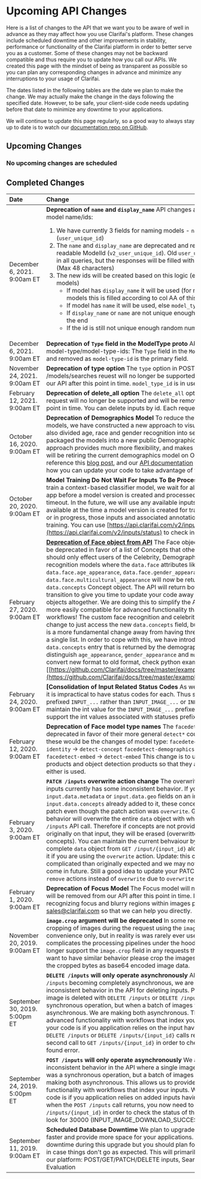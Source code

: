 # Upcoming API Changes

Here is a list of changes to the API that we want you to be aware of well in advance as they may affect how you use Clarifai's platform. These changes include scheduled downtime and other improvements in stability, performance or functionality of the Clarifai platform in order to better serve you as a customer. Some of these changes may not be backward compatible and thus require you to update how you call our APIs. We created this page with the mindset of being as transparent as possible so you can plan any corresponding changes in advance and minimize any interruptions to your usage of Clarifai.

The dates listed in the following tables are the date we plan to make the change. We may actually make the change in the days following the specified date. However, to be safe, your client-side code needs updating before that date to minimize any downtime to your applications.

We will continue to update this page regularly, so a good way to always stay up to date is to watch our [documentation repo on GitHub](https://github.com/Clarifai/docs).

## Upcoming Changes
### No upcoming changes are scheduled

## Completed Changes

| Date | Change |
| :--- | :--- |
| December 6, 2021. 9:00am ET | **Deprecation of `name` and `display_name`**  API changes and deprecations related to model name/ids:<ol><li>We have currently 3 fields for naming models - `name`, `display_name` and `id` (`user_unique_id`)</li><li>The `name` and `display_name` are deprecated and replaced with a new human-readable ModelId (`v2_user_unique_id`). Old `user_unique_id`  will still be usable in all queries, but the responses will be filled with the new `v2_user_unique_id` (Max 48 characters)</li><li>The new ids will be created based on this logic (except for Clarifai/main models)<ul><li>If model has `display_name` it will be used (for majority of clarifai/main models this is filled according to col AA of this clarifai workbook)</li><li>If model has `name` it will be used, else `model_type_id` will be used</li><li>If `display_name` or `name` are not unique enough, `model_type` will be added to the end</li><li>If the id is still not unique enough random number will be added to the end</li></ul>|</li></ol>
| December 6, 2021. 9:00am ET | **Deprecation of `Type` field in the ModelType proto**  API deprecation related to model-type/model-type-ids: The `Type` field in the `ModelType proto` is deprecated and removed as `model-type-id` is the primary field. |
| November 24, 2021. 9:00am ET | **Deprecation of type option** The `type` option in POST /models and /models/searches reuest will no longer be supported and will be removed from our API after this point in time. `model_type_id` is in use for model type references. |
| February 12, 2021. 9:00am ET | **Deprecation of delete\_all option**  The `delete_all` option in DELETE /inputs request will no longer be supported and will be removed from our API after this point in time. You can delete inputs by id. Each request can have at most 128 ids. |
| October 16, 2020. 9:00am ET | **Deprecation of Demographics Model**  To reduce the risk of race bias in our own models, we have constructed a new approach to visual recognition of race. We've also divided age, race and gender recognition into separate models, and then packaged the models into a new public Demographics Workflow. This new approach provides much more flexibility, and makes outputs easier to parse. We will be retiring the current demographics model on October 16th, 2020. Please reference this [blog post](https://www.clarifai.com/blog/new-demographics-workflow), and our [API documentation](https://docs.clarifai.com/api-guide/api-overview) for more information about how you can update your code to take advantage of the new workflow. |
| October 20, 2020. 9:00am ET | **Model Training Do Not Wait For Inputs To Be Processed**  Currently, when we train a context-based classifier model, we wait for all inputs to be added to your app before a model version is created and processed, with a 1 hour training timeout. In the future, we will use any available inputs and annotations that are available at the time a model version is created for training. If the input is pending or in progress, those inputs and associated annotations will not be used for training. You can use [https://api.clarifai.com/v2/inputs/status](https://api.clarifai.com/v2/inputs/status) to check input counts for each status. |
| February 27, 2020. 9:00am ET | [**Deprecation of Face object from API**](upcoming-api-changes.md#deprecation-face-from-api)  The Face object in our API responses will be deprecated in favor of a list of Concepts that other model types return. This should only effect users of the Celebrity, Demographics, or custom face recognition models where the `data.face` attributes like `data.face.identity`, `data.face.age_appearance`, `data.face.gender_appearance`, and `data.face.multicultural_appearance` will now be returned in the list of `data.concepts` Concept object. The API will return both for a while during the transition to give you time to update your code away from using the `data.face` objects altogether. We are doing this to simplify the API interface and make it more easily compatible for advanced functionality that is coming soon in workflows! The custom face recognition and celebrity models are a simple change to just access the new `data.concepts` field, but the demographics model is a more fundamental change away from having three distinct lists of concept to a single list. In order to cope with this, we have introduced a `vocab_id` field in each `data.concepts` entry that is returned by the demographics model so that you can distinguish `age_appearance`, `gender_appearance` and `multicultural_appearance`.To convert new format to old format, check python example \[here\]\[[https://github.com/Clarifai/docs/tree/master/examples/deprecate\_face\_object](https://github.com/Clarifai/docs/tree/master/examples/deprecate_face_object)\]. |
| February 24, 2020. 9:00am ET | **\[Consolidation of Input Related Status Codes**   As we support more media types, it is impractical to have status codes for each. Thus status codes will now be prefixed `INPUT_...` rather than `INPUT_IMAGE_...` or `INPUT_VIDEO_...`. We will maintain the int value for the `INPUT_IMAGE_...` prefixed statuses, but no longer support the int values associated with statuses prefixed `INPUT_VIDEO...`. |
| February 12, 2020. 9:00am ET | **Deprecation of Face model type names**  The `facedetect*` model types will be deprecated in favor of their more general `detect*` counterparts. For example these would be the changes of model type: `facedetect` -&gt; `detect` `facedetect-identity` -&gt; `detect-concept` `facedetect-demographics` -&gt; `detect-concept` `facedetect-embed` -&gt; `detect-embed` This change is to unify the APIs around face products and object detection products so that they are compatible everywhere either is used. |
| February 3, 2020. 9:00am ET | **`PATCH /inputs` overwrite action change**  The overwrite action when patching inputs currently has some inconsistent behavior. If you patch `input.data.metadata` or `input.data.geo` fields on an input that has `input.data.concepts` already added to it, these concepts will remain after the patch even though the patch action was `overwrite`.  Going forward, the overwrite behavior will overwrite the entire `data` object with what is included in the `PATCH /inputs` API call. Therefore if concepts are not provided in the patch call, but were originally on that input, they will be erased \(overwritten with an empty list of concepts\). You can maintain the current behvaiour by always sending back the complete `data` object from `GET /input/{input_id}` along with any modification to it if you are using the `overwrite` action.   Update: this change has become more complicated than originally expected and we may not undergo it after all, more to come in future. Still a good idea to update your PATCH calls to use the `merge` or `remove` actions instead of `overwrite` due to `overwrite`'s inconsistency. |
| February 1, 2020. 9:00am ET | **Deprecation of Focus Model**  The Focus model will no longer be supported and will be removed from our API after this point in time. If you have requests for recognizing focus and blurry regions within images please contact sales@clarifai.com so that we can help you directly. |
| November 20, 2019. 9:00am ET | **`image.crop` argument will be deprecated**  In some requests we used to allow cropping of images during the request using the `image.crop` field. This was for convenience only, but in reality is was rarely ever used and significantly complicates the processing pipelines under the hood. Therefore, we will no longer support the `image.crop` field in any requests that used to accept it.   If you want to have similar behavior please crop the images on the client side and send the cropped bytes as base64 encoded image data. |
| September 30, 2019. 5:00pm ET | **`DELETE /inputs` will only operate asynchronously**  Along the same lines as `POST /inputs` becoming completely asynchronous, we are cleaning up some inconsistent behavior in the API for deleting inputs. Previously, when a single image is deleted with `DELETE /inputs` or `DELETE /inputs/{input_id}` it was a synchronous operation, but when a batch of images were deleted it was asynchronous. We are making both asynchronous. This allows us to provide more advanced functionality with workflows that index your inputs.  What this means for your code is if you application relies on the input having been deleted when the `DELETE /inputs` or `DELETE /inputs/{input_id}` calls return, you now need to add a second call to `GET /inputs/{input_id}` in order to check that it fails with a not found error. |
| September 24, 2019. 5:00pm ET | **`POST /inputs` will only operate asynchronously**  We are cleaning up some inconsistent behavior in the API where a single image added with `POST /inputs` was a synchronous operation, but a batch of images was asynchronous. We are making both asynchronous. This allows us to provide more advanced functionality with workflows that index your inputs.  What this means for your code is if you application relies on added inputs having already been indexed when the `POST /inputs` call returns, you now need to add a second call to `GET /inputs/{input_id}` in order to check the status of the input you just added to look for 30000 \(INPUT\_IMAGE\_DOWNLOAD\_SUCCESS\) status code. |
| September 11, 2019. 9:00am ET | **Scheduled Database Downtime**  We plan to upgrade our database to make it faster and provide more space for your applications. We expect a few minutes of downtime during this upgrade but you should plan for up to an hour of downtime in case things don't go as expected. This will primarily affect the following uses of our platform: POST/GET/PATCH/DELETE inputs, Search, Custom Training, Model Evaluation |
